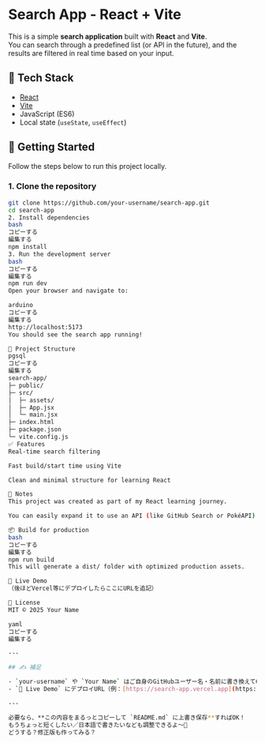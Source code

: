# Search App - React + Vite

This is a simple **search application** built with **React** and **Vite**.  
You can search through a predefined list (or API in the future), and the results are filtered in real time based on your input.

## 🔧 Tech Stack

- [React](https://reactjs.org/)
- [Vite](https://vitejs.dev/)
- JavaScript (ES6)
- Local state (`useState`, `useEffect`)

## 🚀 Getting Started

Follow the steps below to run this project locally.

### 1. Clone the repository

```bash
git clone https://github.com/your-username/search-app.git
cd search-app
2. Install dependencies
bash
コピーする
編集する
npm install
3. Run the development server
bash
コピーする
編集する
npm run dev
Open your browser and navigate to:

arduino
コピーする
編集する
http://localhost:5173
You should see the search app running!

📁 Project Structure
pgsql
コピーする
編集する
search-app/
├─ public/
├─ src/
│  ├─ assets/
│  ├─ App.jsx
│  └─ main.jsx
├─ index.html
├─ package.json
└─ vite.config.js
✅ Features
Real-time search filtering

Fast build/start time using Vite

Clean and minimal structure for learning React

📝 Notes
This project was created as part of my React learning journey.

You can easily expand it to use an API (like GitHub Search or PokéAPI).

📦 Build for production
bash
コピーする
編集する
npm run build
This will generate a dist/ folder with optimized production assets.

🔗 Live Demo
（後ほどVercel等にデプロイしたらここにURLを追記）

📄 License
MIT © 2025 Your Name

yaml
コピーする
編集する

---

## ✍️ 補足

- `your-username` や `Your Name` はご自身のGitHubユーザー名・名前に書き換えてOK！
- `🔗 Live Demo` にデプロイURL（例：[https://search-app.vercel.app](https://search-app.vercel.app)）を追記して使ってね

---

必要なら、**この内容をまるっとコピーして `README.md` に上書き保存**すればOK！  
もうちょっと短くしたい／日本語で書きたいなども調整できるよ〜📘  
どうする？修正版も作ってみる？
